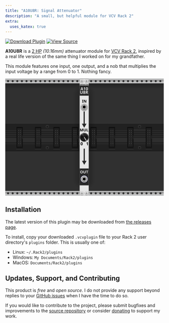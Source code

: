 ```yaml
---
title: "A10U8R: Signal Attenuator"
description: "A small, but helpful module for VCV Rack 2"
extra:
  uses_katex: true
---
```


[![Download Plugin](https://img.shields.io/badge/-download-darkgreen)](https://github.com/Ewpratten/A10U8R/releases/latest)
[![View Source](https://img.shields.io/badge/-view%20source-blue)](https://github.com/Ewpratten/A10U8R)

**A10U8R** is a [2 HP](https://doepfer.de/a100_man/a100m_e.htm) *(10.16mm)* attenuator module for [VCV Rack 2](https://vcvrack.com/), inspired by a real life version of the same thing I worked on for my grandfather.

This module features one input, one output, and a nob that multiplies the input voltage by a range from $0$ to $1$. Nothing fancy.

![A10U8R in a rack](https://raw.githubusercontent.com/Ewpratten/A10U8R/master/img/screenshot.png?token=GHSAT0AAAAAABS4HLL6L7EE2I6VYDF4AP26Y2JU6MQ)

## Installation

The latest version of this plugin may be downloaded from [the releases page](https://github.com/Ewpratten/A10U8R/releases/latest).

To install, copy your downloaded `.vcvplugin` file to your Rack 2 user directory's `plugins` folder. This is usually one of:

- Linux: `~/.Rack2/plugins`
- Windows: `My Documents/Rack2/plugins`
- MacOS: `Documents/Rack2/plugins`

## Updates, Support, and Contributing

This product is *free* and *open source*. I do not provide any support beyond replies to your [GitHub issues](https://github.com/Ewpratten/A10U8R/issues) when I have the time to do so.

If you would like to contribute to the project, please submit bugfixes and improvements to the [source repository](https://github.com/Ewpratten/A10U8R) or consider [donating](/donate) to support my work.
